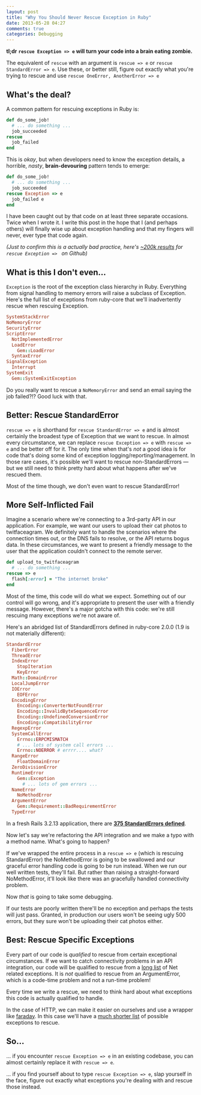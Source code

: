 ```yaml
---
layout: post
title: "Why You Should Never Rescue Exception in Ruby"
date: 2013-05-28 04:27
comments: true
categories: Debugging
---
```


**tl;dr** **`rescue Exception => e` will turn your code into a brain eating zombie.**

The equivalent of `rescue` with an argument is `rescue => e` or `rescue StandardError => e`. Use these, or better still, figure out exactly what you're trying to rescue and use `rescue OneError, AnotherError => e`

## What's the deal?

A common pattern for rescuing exceptions in Ruby is:

~~~ruby
def do_some_job!
  # ... do something ...
  job_succeeded
rescue
  job_failed
end
~~~

This is *okay*, but when developers need to know the exception details, a horrible, *nasty*, **brain-devouring** pattern tends to emerge:

~~~ruby
def do_some_job!
  # ... do something ...
  job_succeeded
rescue Exception => e
  job_failed e
end
~~~

I have been caught out by that code on at least three separate occasions. Twice when I wrote it. I write this post in the hope that I (and perhaps others) will finally wise up about exception handling and that my fingers will never, ever type that code again.

*(Just to confirm this is a actually bad practice, here's [~200k results](https://github.com/search?l=ruby&o=asc&p=1&q=%22rescue+Exception+=%3E+%22&ref=searchresults&type=Code) for `rescue Exception => ` on Github)*

## What is this I don't even…

`Exception` is the root of the exception class hierarchy in Ruby. Everything from signal handling to memory errors will raise a subclass of Exception. Here's the full list of exceptions from ruby-core that we'll inadvertently rescue when rescuing Exception.

~~~ruby
SystemStackError
NoMemoryError
SecurityError
ScriptError
  NotImplementedError
  LoadError
    Gem::LoadError
  SyntaxError
SignalException
  Interrupt
SystemExit
  Gem::SystemExitException
~~~

Do you really want to rescue a `NoMemoryError` and send an email saying the job failed?!? Good luck with that.

## Better: Rescue StandardError

`rescue => e` is shorthand for `rescue StandardError => e` and is almost certainly the broadest type of Exception that we want to rescue. In almost every circumstance, we can replace `rescue Exception => e` with `rescue => e` and be better off for it. The only time when that's *not* a good idea is for code that's doing some kind of exception logging/reporting/management. In those rare cases, it's possible we'll want to rescue non-StandardErrors — but we still need to think pretty hard about what happens after we've rescued them.

Most of the time though, we don't even want to rescue StandardError!

## More Self-Inflicted Fail

Imagine a scenario where we're connecting to a 3rd-party API in our application. For example, we want our users to upload their cat photos to twitfaceagram. We definitely want to handle the scenarios where the connection times out, or the DNS fails to resolve, or the API returns bogus data. In these circumstances, we want to present a friendly message to the user that the application couldn't connect to the remote server.

~~~ruby
def upload_to_twitfaceagram
  # ... do something ...
rescue => e
  flash[:error] = "The internet broke"
end
~~~

Most of the time, this code will do what we expect. Something out of our control will go wrong, and it's appropriate to present the user with a friendly message. However, there's a major gotcha with this code: we're still rescuing many exceptions we're not aware of.

Here's an abridged list of StandardErrors defined in ruby-core 2.0.0 (1.9 is not materially different):

~~~ruby
StandardError
  FiberError
  ThreadError
  IndexError
    StopIteration
    KeyError
  Math::DomainError
  LocalJumpError
  IOError
    EOFError
  EncodingError
    Encoding::ConverterNotFoundError
    Encoding::InvalidByteSequenceError
    Encoding::UndefinedConversionError
    Encoding::CompatibilityError
  RegexpError
  SystemCallError
    Errno::ERPCMISMATCH
    # ... lots of system call errors ...
    Errno::NOERROR # errrr.... what?
  RangeError
    FloatDomainError
  ZeroDivisionError
  RuntimeError
    Gem::Exception
      # ... lots of gem errors ...
  NameError
    NoMethodError
  ArgumentError
    Gem::Requirement::BadRequirementError
  TypeError
~~~

In a fresh Rails 3.2.13 application, there are **[375 StandardErrors defined](https://gist.github.com/danielfone/5654600)**.

Now let's say we're refactoring the API integration and we make a typo with a method name. What's going to happen?

If we've wrapped the entire process in a `rescue => e` (which is rescuing StandardError) the NoMethodError is going to be swallowed and our graceful error handling code is going to be run instead. When we run our well written tests, they'll fail. But rather than raising a straight-forward NoMethodError, it'll look like there was an gracefully handled connectivity problem.

Now *that* is going to take some debugging.

If our tests are poorly written there'll be no exception and perhaps the tests will just pass. Granted, in production our users won't be seeing ugly 500 errors, but they sure won't be uploading their cat photos either.

## Best: Rescue Specific Exceptions

Every part of our code is *qualified* to rescue from certain exceptional circumstances. If we want to catch connectivity problems in an API integration, our code will be qualified to rescue from a [long list](http://tammersaleh.com/posts/rescuing-net-http-exceptions) of Net related exceptions. It is *not* qualified to rescue from an ArgumentError, which is a code-time problem and not a run-time problem!

Every time we write a rescue, we need to think hard about what exceptions this code is actually qualified to handle.

In the case of HTTP, we can make it easier on ourselves and use a wrapper like [faraday](https://github.com/lostisland/faraday). In this case we'll have a [much shorter list](https://github.com/lostisland/faraday/blob/master/lib/faraday/error.rb) of possible exceptions to rescue.

## So…

… if you encounter `rescue Exception => e` in an existing codebase, you can almost certainly replace it with `rescue => e`.

… if you find yourself about to type `rescue Exception => e`, slap yourself in the face, figure out exactly what exceptions you're dealing with and rescue those instead. 
